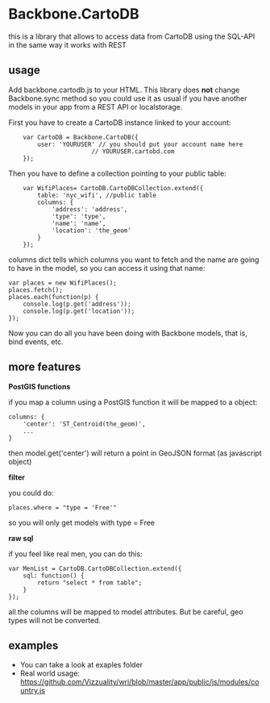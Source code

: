 Backbone.CartoDB
================

this is a library that allows to access data from CartoDB using the SQL-API in the same way it works with REST

usage
-----

Add backbone.cartodb.js to your HTML. This library does **not** change Backbone.sync method so you could use it
as usual if you have another models in your app from a REST API or localstorage.

First you have to create a CartoDB instance linked to your account:

        var CartoDB = Backbone.CartoDB({
            user: 'YOURUSER' // you should put your account name here
                           // YOURUSER.cartobd.com
        });

Then you have to define a collection pointing to your public table:

        var WifiPlaces= CartoDB.CartoDBCollection.extend({
            table: 'nyc_wifi', //public table
            columns: {
                'address': 'address',
                'type': 'type',
                'name': 'name',
                'location': 'the_geom'
            }
        });

columns dict tells which columns you want to fetch and the name are going to have in the model, so you can access it using that name:

    var places = new WifiPlaces();
    places.fetch();
    places.each(function(p) {
        console.log(p.get('address'));
        console.log(p.get('location'));
    });


Now you can do all you have been doing with Backbone models, that is, bind events, etc.

more features
-------------

**PostGIS functions**

if you map a column using a PostGIS function it will be mapped to a object:

    columns: {
        'center': 'ST_Centroid(the_geom)',
        ...
    }

then model.get('center') will return a point in GeoJSON format (as javascript object)

**filter**

you could do:

    places.where = "type = 'Free'"

so you will only get models with type = Free

**raw sql**

if you feel like real men, you can do this:

    var MenList = CartoDB.CartoDBCollection.extend({
        sql: function() {
            return "select * from table";
        }
    });

all the columns will be mapped to model attributes. But be careful, geo types will not be converted.

examples
--------

 - You can take a look at exaples folder
 - Real world usage: https://github.com/Vizzuality/wri/blob/master/app/public/js/modules/country.js





